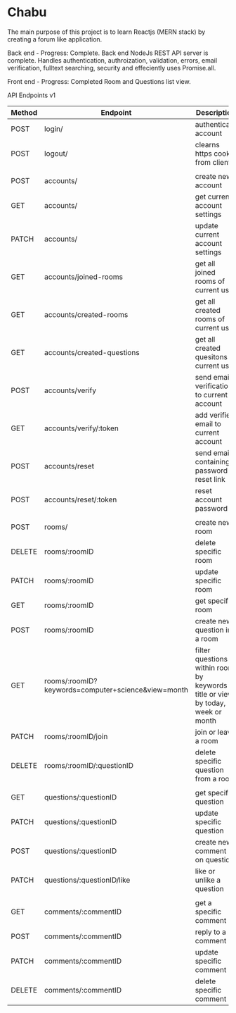 # Chabu

The main purpose of this project is to learn Reactjs (MERN stack) by creating a forum like application.

Back end - Progress: Complete.
Back end NodeJs REST API server is complete. Handles authentication, authroization, validation, errors, email verification,
fulltext searching, security and effeciently uses Promise.all.

Front end - Progress: Completed Room and Questions list view.

API Endpoints v1

| Method | Endpoint                                           | Description                                                                       |
| ------ | -------------------------------------------------- | --------------------------------------------------------------------------------- |
| POST   | login/                                             | authenticate account                                                              |
| POST   | logout/                                            | clearns https cookie from client                                                  |
|        |                                                    |                                                                                   |
| POST   | accounts/                                          | create new account                                                                |
| GET    | accounts/                                          | get current account settings                                                      |
| PATCH  | accounts/                                          | update current account settings                                                   |
| GET    | accounts/joined-rooms                              | get all joined rooms of current user                                              |
| GET    | accounts/created-rooms                             | get all created rooms of current user                                             |
| GET    | accounts/created-questions                         | get all created quesitons of current user                                         |
| POST   | accounts/verify                                    | send email verification to current account                                        |
| GET    | accounts/verify/:token                             | add verified email to current account                                             |
| POST   | accounts/reset                                     | send email containing password reset link                                         |
| POST   | accounts/reset/:token                              | reset account password                                                            |
|        |                                                    |                                                                                   |
| POST   | rooms/                                             | create new room                                                                   |
| DELETE | rooms/:roomID                                      | delete specific room                                                              |
| PATCH  | rooms/:roomID                                      | update specific room                                                              |
| GET    | rooms/:roomID                                      | get specific room                                                                 |
| POST   | rooms/:roomID                                      | create new question in a room                                                     |
| GET    | rooms/:roomID?keywords=computer+science&view=month | filter questions within room by keywords in title or view by today, week or month |
| PATCH  | rooms/:roomID/join                                 | join or leave a room                                                              |
| DELETE | rooms/:roomID/:questionID                          | delete specific question from a room                                              |
|        |                                                    |                                                                                   |
| GET    | questions/:questionID                              | get specific question                                                             |
| PATCH  | questions/:questionID                              | update specific question                                                          |
| POST   | questions/:questionID                              | create new comment on question                                                    |
| PATCH  | questions/:questionID/like                         | like or unlike a question                                                         |
|        |                                                    |                                                                                   |
| GET    | comments/:commentID                                | get a specific comment                                                            |
| POST   | comments/:commentID                                | reply to a comment                                                                |
| PATCH  | comments/:commentID                                | update specific comment                                                           |
| DELETE | comments/:commentID                                | delete specific comment                                                           |
